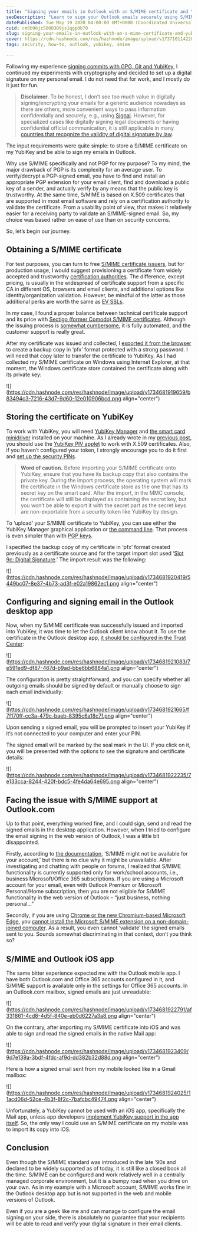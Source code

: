 ```yaml
---
title: "Signing your emails in Outlook with an S/MIME certificate and YubiKey"
seoDescription: "Learn to sign your Outlook emails securely using S/MIME certificates and YubiKey for enhanced authentication"
datePublished: Tue May 19 2020 04:00:00 GMT+0000 (Coordinated Universal Time)
cuid: cm5b96jz5000309js1qgp0b70
slug: signing-your-emails-in-outlook-with-an-s-mime-certificate-and-yubikey
cover: https://cdn.hashnode.com/res/hashnode/image/upload/v1737101142287/5f55d3e3-1999-4b0f-bf9c-f6394bf0213c.png
tags: security, how-to, outlook, yubikey, smime

---
```


Following my experience [signing commits with GPG, Git and YubiKey](https://andrewmatveychuk.com/how-to-sign-you-commits-with-gpg-git-and-yubikey/?utm_source=email_signature&utm_medium=email&utm_campaign=how-to-sign-you-commits-with-gpg-git-and-yubikey), I continued my experiments with cryptography and decided to set up a digital signature on my personal email. I do not need that for work, and I mostly do it just for fun.

> **Disclaimer.** To be honest, I don’t see too much value in digitally signing/encrypting your emails for a generic audience nowadays as there are others, more convenient ways to pass information confidentially and securely, e.g., using [Signal](https://signal.org/). However, for specialized cases like digitally signing legal documents or having confidential official communication, it is still applicable in many [countries that recognize the validity of digital signature by law](https://en.wikipedia.org/wiki/Electronic_signatures_and_law).

The input requirements were quite simple: to store a S/MIME certificate on my YubiKey and be able to sign my emails in Outlook.

Why use S/MIME specifically and not PGP for my purpose? To my mind, the major drawback of PGP is its complexity for an average user. To verify/decrypt a PGP-signed email, you have to find and install an appropriate PGP extension for your email client, find and download a public key of a sender, and actually verify by any means that the public key is trustworthy. At the same time, S/MIME is based on X.509 certificates that are supported in most email software and rely on a certification authority to validate the certificate. From a usability point of view, that makes it relatively easier for a receiving party to validate an S/MIME-signed email. So, my choice was based rather on ease of use than on security concerns.

So, let’s begin our journey.

## Obtaining a S/MIME certificate

For test purposes, you can turn to free [S/MIME certificate issuers](https://en.wikipedia.org/wiki/S/MIME), but for production usage, I would suggest provisioning a certificate from widely accepted and trustworthy [certification authorities](https://en.wikipedia.org/wiki/Certificate_authority). The difference, except pricing, is usually in the widespread of certificate support from a specific CA in different OS, browsers and email clients, and additional options like identity/organization validation. However, be mindful of the latter as those additional perks are worth the same as [EV SSLs](https://www.troyhunt.com/on-the-perceived-value-ev-certs-cas-phishing-lets-encrypt/).

In my case, I found a proper balance between technical certificate support and its price with [Sectigo (former Comodo) S/MIME certificates](https://sectigo.com/signing-certificates/email-smime-certificate). Although the issuing process is [somewhat cumbersome](https://www.sectigo.com/knowledge-base/detail/CSR-Generation-for-EMAIL-SMIME-certificates/kA03l000000Bqes), it is fully automated, and the customer support is really great.

After my certificate was issued and collected, I [exported it from the browser](https://support.sectigo.com/Com_KnowledgeDetailPageFaq?Id=kA03l000000vFha) to create a backup copy in ‘pfx’ format protected with a strong password. I will need that copy later to transfer the certificate to YubiKey. As I had collected my S/MIME certificate on Windows using Internet Explorer, at that moment, the Windows certificate store contained the certificate along with its private key:

![](https://cdn.hashnode.com/res/hashnode/image/upload/v1734681919659/b83494c3-7216-43d7-9d60-12e010906bcd.png align="center")

## Storing the certificate on YubiKey

To work with YubiKey, you will need [YubiKey Manager](https://www.yubico.com/products/services-software/download/yubikey-manager/) and [the smart card minidriver](https://www.yubico.com/products/services-software/download/smart-card-drivers-tools/) installed on your machine. As I already wrote in my [previous post](https://andrewmatveychuk.com/how-to-sign-you-commits-with-gpg-git-and-yubikey/?utm_source=email_signature&utm_medium=email&utm_campaign=how-to-sign-you-commits-with-gpg-git-and-yubikey), you should use the [YubiKey PIV applet](https://developers.yubico.com/PIV/) to work with X.509 certificates. Also, if you haven’t configured your token, I strongly encourage you to do it first and [set up the security PINs](https://developers.yubico.com/PIV/Introduction/YubiKey_and_PIV.html).

> **Word of caution.** Before importing your S/MIME certificate onto YubiKey, ensure that you have its backup copy that also contains the private key. During the import process, the operating system will mark the certificate in the Windows certificate store as the one that has its secret key on the smart card. After the import, in the MMC console, the certificate will still be displayed as containing the secret key, but you won’t be able to export it with the secret part as the secret keys are non-exportable from a security token like YubiKey by design.

To ‘upload’ your S/MIME certificate to YubiKey, you can use either the YubiKey Manager graphical application or [the command line](https://support.yubico.com/support/solutions/articles/15000012643-yubikey-manager-cli-ykman-user-manual#ykman_pivkjyfa). That process is even simpler than with [PGP keys](https://andrewmatveychuk.com/how-to-sign-you-commits-with-gpg-git-and-yubikey/?utm_source=email_signature&utm_medium=email&utm_campaign=how-to-sign-you-commits-with-gpg-git-and-yubikey).

I specified the backup copy of my certificate in ‘pfx’ format created previously as a certificate source and for the target import slot used ‘[Slot 9c: Digital Signature](https://developers.yubico.com/PIV/Introduction/Certificate_slots.html).’ The import result was the following:

![](https://cdn.hashnode.com/res/hashnode/image/upload/v1734681920419/5449bc07-8e37-4b73-ad3f-e02a19862ec1.png align="center")

## Configuring and signing email in the Outlook desktop app

Now, when my S/MIME certificate was successfully issued and imported into YubiKey, it was time to let the Outlook client know about it. To use the certificate in the Outlook desktop app, [it should be configured in the Trust Center](https://support.sectigo.com/Com_KnowledgeDetailPageFaq?Id=kA03l000000vFgh#Import):

![](https://cdn.hashnode.com/res/hashnode/image/upload/v1734681921083/7e591ed9-df87-467d-b9ad-bbe6bb6884a1.png align="center")

The configuration is pretty straightforward, and you can specify whether all outgoing emails should be signed by default or manually choose to sign each email individually:

![](https://cdn.hashnode.com/res/hashnode/image/upload/v1734681921665/f7f170ff-cc3a-479c-baeb-8395c6a18c7f.png align="center")

Upon sending a signed email, you will be prompted to insert your YubiKey if it‘s not connected to your computer and enter your PIN.

The signed email will be marked by the seal mark in the UI. If you click on it, you will be presented with the options to see the signature and certificate details:

![](https://cdn.hashnode.com/res/hashnode/image/upload/v1734681922235/7e133cca-8244-420f-bdc5-4fe4da64e695.png align="center")

## Facing the issue with S/MIME support at Outlook.com

Up to that point, everything worked fine, and I could sign, send and read the signed emails in the desktop application. However, when I tried to configure the email signing in the web version of Outlook, I was a little bit disappointed.

Firstly, according to [the documentation](https://support.microsoft.com/en-us/office/encrypt-messages-by-using-s-mime-in-outlook-on-the-web-878c79fc-7088-4b39-966f-14512658f480), ‘S/MIME might not be available for your account,’ but there is no clue why it might be unavailable. After investigating and chatting with people on forums, I realized that S/MIME functionality is currently supported only for work/school accounts, i.e., business Microsoft/Office 365 subscriptions. If you are using a Microsoft account for your email, even with Outlook Premium or Microsoft Personal/Home subscription, then you are not eligible for S/MIME functionality in the web version of Outlook – “just business, nothing personal…”

Secondly, if you are using [Chrome or the new Chromium-based Microsoft Edge](https://www.howto-outlook.com/howto/smime-support-for-outlook-on-the-web.htm), you [cannot install the Microsoft S/MIME extension on a non-domain-joined computer](https://docs.microsoft.com/en-us/microsoft-365/security/office-365-security/configure-s-mime-settings-for-outlook-web-app). As a result, you even cannot ‘validate’ the signed emails sent to you. Sounds somewhat discriminating in that context, don’t you think so?

## S/MIME and Outlook iOS app

The same bitter experience expected me with the Outlook mobile app. I have both Outlook.com and Office 365 accounts configured in it, and S/MIME support is available only in the settings for Office 365 accounts. In an Outlook.com mailbox, signed emails are just unreadable:

![](https://cdn.hashnode.com/res/hashnode/image/upload/v1734681922791/af331861-4cd8-4d5f-840e-eb0d6227a3a8.png align="center")

On the contrary, after importing my S/MIME certificate into iOS and was able to sign and read the signed emails in the native Mail app:

![](https://cdn.hashnode.com/res/hashnode/image/upload/v1734681923409/9d7e139a-3bdf-4fdc-af9d-dd382b32d88d.png align="center")

Here is how a signed email sent from my mobile looked like in a Gmail mailbox:

![](https://cdn.hashnode.com/res/hashnode/image/upload/v1734681924025/11acd06d-52ce-4b3f-8f2c-7bafcbc49474.png align="center")

Unfortunately, a YubiKey cannot be used with an iOS app, specifically the Mail app, unless app developers [implement YubiKey support in the app itself](https://developers.yubico.com/Mobile/). So, the only way I could use an S/MIME certificate on my mobile was to import its copy into iOS.

## Conclusion

Even though the S/MIME standard was introduced in the late ’90s and declared to be widely supported as of today, it is still like a closed book all the time. S/MIME can be configured and work relatively well in a centrally managed corporate environment, but it is a bumpy road when you drive on your own. As in my example with a Microsoft account, S/MIME works fine in the Outlook desktop app but is not supported in the web and mobile versions of Outlook.

Even if you are a geek like me and can manage to configure the email signing on your side, there is absolutely no guarantee that your recipients will be able to read and verify your digital signature in their email clients.